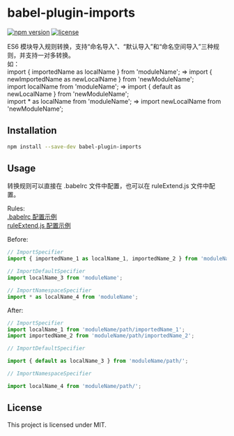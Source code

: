 # babel-plugin-imports

[![npm version](https://badge.fury.io/js/babel-plugin-imports.svg)](http://badge.fury.io/js/babel-plugin-imports) [![license](https://img.shields.io/github/license/mashape/apistatus.svg?maxAge=2592000)]()

ES6 模块导入规则转换，支持“命名导入”、“默认导入”和“命名空间导入”三种规则，并支持一对多转换。  
如：  
import { importedName as localName } from 'moduleName'; => import { newImportedName as newLocalName } from 'newModuleName';  
import localName from 'moduleName'; => import { default as newLocalName } from 'newModuleName';  
import * as localName from 'moduleName'; => import newLocalName from 'newModuleName';

## Installation

``` bash
npm install --save-dev babel-plugin-imports
```

## Usage

转换规则可以直接在 .babelrc 文件中配置，也可以在 ruleExtend.js 文件中配置。  

Rules:  
[.babelrc 配置示例](.babelrc)  
[ruleExtend.js 配置示例](ruleExtend.js)  

Before:  
``` javascript
// ImportSpecifier
import { importedName_1 as localName_1, importedName_2 } from 'moduleName';

// ImportDefaultSpecifier
import localName_3 from 'moduleName';

// ImportNamespaceSpecifier
import * as localName_4 from 'moduleName';
```

After:  
``` javascript
// ImportSpecifier
import localName_1 from 'moduleName/path/importedName_1';
import importedName_2 from 'moduleName/path/importedName_2';

// ImportDefaultSpecifier

import { default as localName_3 } from 'moduleName/path/';

// ImportNamespaceSpecifier

import localName_4 from 'moduleName/path/';
```

## License

This project is licensed under MIT.
